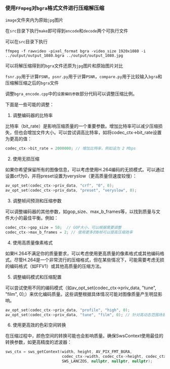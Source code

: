 ### 使用`FFmpeg`对`bgra`格式文件进行压缩解压缩

``image``文件夹内为原始`jpg`图片

在``src``目录下执行``make``即可得到``encode``和``decode``两个可执行文件

可以在``src``目录下执行

```
ffmpeg -f rawvideo -pixel_format bgra -video_size 1920x1080 -i ../output/output_1080.bgra ../output/output_1080.jpg
```

可以将解压缩得到的`bgra`文件还原为`jpg`图片和原始图片对比

`fsnr.py`用于计算`FSNR`，`psnr.py`用于计算`PSNR`，`compare.py`用于比较输入`bgra`和压缩解压缩之后的`bgra`文件
  
  
  
  
   
  
    

   
调整``bgra_encode.cpp``中的``设置编码参数``部分代码可以调整压缩比例。


下面是一些可能的调整：

1. 调整编码器的比特率

比特率（bit_rate）是影响压缩质量的一个重要参数。增加比特率可以减少压缩损失，但也会增加文件大小。可以尝试调高比特率，如将codec_ctx->bit_rate设置为更高的值：

``` cpp
codec_ctx->bit_rate = 2000000; // 增加比特率，例如设为 2 Mbps
```

2. 使用无损压缩

如果你希望保留所有的图像信息，可以考虑使用H.264编码的无损模式。可以通过设置crf为0，并将preset设置为veryslow（更高质量但速度较慢）：

``` cpp
av_opt_set(codec_ctx->priv_data, "crf", "0", 0);
av_opt_set(codec_ctx->priv_data, "preset", "veryslow", 0);
```

3. 调整帧间预测和压缩参数

可以调整编码器的其他参数，如gop_size、max_b_frames等，以找到质量与文件大小的最佳平衡。例如：

``` cpp
codec_ctx->gop_size = 50;  // GOP大小，可以根据需要调整
codec_ctx->max_b_frames = 2; // 使用更多的B帧可以提高压缩效率
```

4. 使用高质量像素格式

如果H.264不满足你的质量要求，可以考虑使用更高质量的像素格式或其他编码格式。尽管H.264是一个非常流行的压缩格式，但在某些情况下，可能需要考虑无损的编码格式（如FFV1）或其他高质量的压缩方法。

5. 调整编码模式和压缩配置

可以尝试使用不同的编码模式（如av_opt_set(codec_ctx->priv_data, "tune", "film", 0);）来优化编码质量。这些调整根据具体情况可能对图像质量产生明显影响。

```cpp
av_opt_set(codec_ctx->priv_data, "profile", "high", 0);
av_opt_set(codec_ctx->priv_data, "tune", "film", 0); // 针对高动态范围场景优化
```

6. 使用更高效的色彩空间转换

在压缩过程中，颜色空间的转换可能也会影响质量。确保SwsContext使用最佳的转换参数，如更高精度的滤波器：

```cpp
sws_ctx = sws_getContext(width, height, AV_PIX_FMT_BGRA,
                         codec_ctx->width, codec_ctx->height, codec_ctx->pix_fmt,
                         SWS_LANCZOS, nullptr, nullptr, nullptr);
```
